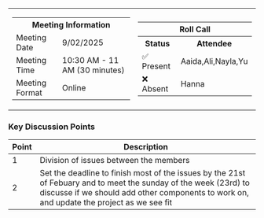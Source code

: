<table align="center" cellspacing="0" cellpadding="0">
  <tr>
    <td>
      <table>
        <tr>
          <th colspan="2">Meeting Information</th>
        </tr>
        <tr>
          <td>Meeting Date</td>
          <td>9/02/2025</td>
        </tr>
        <tr>
          <td>Meeting Time</td>
          <td>10:30 AM - 11 AM (30 minutes)</td>
        </tr>
        <tr>
          <td>Meeting Format</td>
          <td>Online</td>
        </tr>
      </table>
    </td>
    <td>
      <table align="center">
        <tr>
          <th colspan="2">Roll Call</th>
        </tr>
        <tr>
          <th>Status</th>
          <th>Attendee</th>
        </tr>
        <tr>
          <td>✅ Present</td>
          <td>Aaida,Ali,Nayla,Yu</td>
        </tr>
        <tr>
          <td>❌ Absent</td>
          <td>Hanna</td>
        </tr>
      </table>
    </td>
  </tr>
</table>

### Key Discussion Points

| Point | Description                                                                                                                                             |
| ----- | ------------------------------------------------------------------------------------------------------------------------------------------------------- |
| 1     | Division of issues between the members                                                                                                                  | 
| 2     | Set the deadline to finish most of the issues by the 21st of Febuary and to meet the sunday of the week (23rd) to discusse if we should add other components to work on, and update the project as we see fit| 




